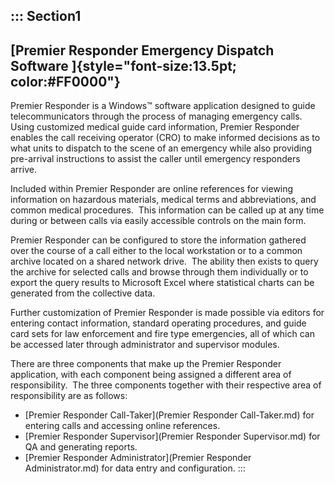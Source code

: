 ::: Section1
  -----------------------------------------------------------------------------
  **[Premier Responder Emergency Dispatch Software ]{style="font-size:13.5pt;
    color:#FF0000"}**
  -----------------------------------------------------------------------------

Premier Responder is a Windows™ software application designed to guide
telecommunicators through the process of managing emergency calls. 
Using customized medical guide card information, Premier Responder
enables the call receiving operator (CRO) to make informed decisions as
to what units to dispatch to the scene of an emergency while also
providing pre-arrival instructions to assist the caller until emergency
responders arrive.

Included within Premier Responder are online references for viewing
information on hazardous materials, medical terms and abbreviations, and
common medical procedures.  This information can be called up at any
time during or between calls via easily accessible controls on the main
form.

Premier Responder can be configured to store the information gathered
over the course of a call either to the local workstation or to a common
archive located on a shared network drive.  The ability then exists to
query the archive for selected calls and browse through them
individually or to export the query results to Microsoft Excel where
statistical charts can be generated from the collective data.

Further customization of Premier Responder is made possible via editors
for entering contact information, standard operating procedures, and
guide card sets for law enforcement and fire type emergencies, all of
which can be accessed later through administrator and supervisor
modules.

There are three components that make up the Premier Responder
application, with each component being assigned a different area of
responsibility.  The three components together with their respective
area of responsibility are as follows:

-   [Premier Responder Call-Taker](Premier Responder Call-Taker.md)
    for entering calls and accessing online references.
-   [Premier Responder Supervisor](Premier Responder Supervisor.md)
    for QA and generating reports.
-   [Premier Responder
    Administrator](Premier Responder Administrator.md) for data
    entry and configuration.
:::
